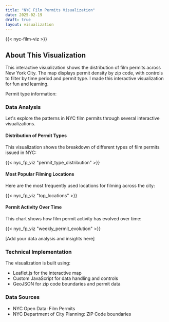 ```yaml
---
title: "NYC Film Permits Visualization"
date: 2025-02-19
draft: true
layout: visualization
---
```


{{< nyc-film-viz >}}

## About This Visualization

This interactive visualization shows the distribution of film permits across New York City. The map displays permit density by zip code, with controls to filter by time period and permit type. I made this interactive visualization for fun and learning.

Permit type information:


### Data Analysis

Let's explore the patterns in NYC film permits through several interactive visualizations.

#### Distribution of Permit Types
This visualization shows the breakdown of different types of film permits issued in NYC:

{{< nyc_fp_viz "permit_type_distribution" >}}

#### Most Popular Filming Locations
Here are the most frequently used locations for filming across the city:

{{< nyc_fp_viz "top_locations" >}}

#### Permit Activity Over Time
This chart shows how film permit activity has evolved over time:

{{< nyc_fp_viz "weekly_permit_evolution" >}}

[Add your data analysis and insights here]

### Technical Implementation

The visualization is built using:

- Leaflet.js for the interactive map
- Custom JavaScript for data handling and controls
- GeoJSON for zip code boundaries and permit data

### Data Sources

- NYC Open Data: Film Permits
- NYC Department of City Planning: ZIP Code boundaries
